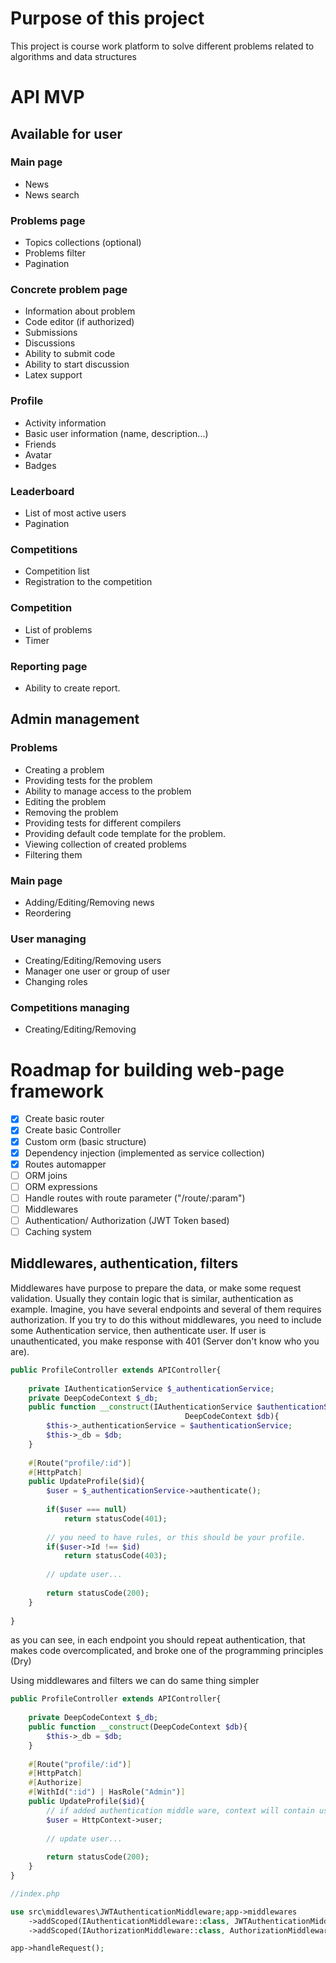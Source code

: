 # Purpose of this project

This project is course work platform 
to solve different problems related to algorithms and data structures

# API MVP

## Available for user
### Main page
- News
- News search

### Problems page
- Topics collections (optional)
- Problems filter
- Pagination

### Concrete problem page
- Information about problem
- Code editor (if authorized)
- Submissions
- Discussions
- Ability to submit code
- Ability to start discussion
- Latex support

### Profile
- Activity information
- Basic user information (name, description...)
- Friends
- Avatar
- Badges

### Leaderboard
- List of most active users
- Pagination

### Competitions
- Competition list
- Registration to the competition

### Competition
- List of problems
- Timer

### Reporting page
- Ability to create report.

## Admin management

### Problems
- Creating a problem
- Providing tests for the problem
- Ability to manage access to the problem
- Editing the problem
- Removing the problem
- Providing tests for different compilers
- Providing default code template for the problem.
- Viewing collection of created problems
- Filtering them

### Main page
- Adding/Editing/Removing news
- Reordering

### User managing
- Creating/Editing/Removing users
- Manager one user or group of user
- Changing roles

### Competitions managing
- Creating/Editing/Removing

# Roadmap for building web-page framework 

- [x] Create basic router
- [x] Create basic Controller
- [X] Custom orm (basic structure)
- [X] Dependency injection (implemented as service collection)
- [X] Routes automapper
- [ ] ORM joins
- [ ] ORM expressions
- [ ] Handle routes with route parameter ("/route/:param")
- [ ] Middlewares
- [ ] Authentication/ Authorization (JWT Token based)
- [ ] Caching system

## Middlewares, authentication, filters
Middlewares have purpose to prepare the data, or make some request validation. Usually they contain logic that is similar, authentication as example.
Imagine, you have several endpoints and several of them requires authorization. If you try to do this without middlewares, you need to include some Authentication service,
then authenticate user. If user is unauthenticated, you make response with 401 (Server don't know who you are).

```php
public ProfileController extends APIController{
    
    private IAuthenticationService $_authenticationService;
    private DeepCodeContext $_db;
    public function __construct(IAuthenticationService $authenticationService,
                                       DeepCodeContext $db){
        $this->_authenticationService = $authenticationService;
        $this->_db = $db;
    }
    
    #[Route("profile/:id")]
    #[HttpPatch]
    public UpdateProfile($id){
        $user = $_authenticationService->authenticate();
        
        if($user === null)
            return statusCode(401);
        
        // you need to have rules, or this should be your profile.
        if($user->Id !== $id)
            return statusCode(403);
        
        // update user...
        
        return statusCode(200);
    }
    
}
```

as you can see, in each endpoint you should repeat authentication, that makes code overcomplicated, and broke one of the programming principles (Dry)

Using middlewares and filters we can do same thing simpler

```php
public ProfileController extends APIController{
    
    private DeepCodeContext $_db;
    public function __construct(DeepCodeContext $db){
        $this->_db = $db;
    }
    
    #[Route("profile/:id")]
    #[HttpPatch]
    #[Authorize]
    #[WithId(":id") | HasRole("Admin")]
    public UpdateProfile($id){
        // if added authentication middle ware, context will contain user
        $user = HttpContext->user;
        
        // update user...
        
        return statusCode(200);
    }
}
```

```php
//index.php

use src\middlewares\JWTAuthenticationMiddleware;app->middlewares
    ->addScoped(IAuthenticationMiddleware::class, JWTAuthenticationMiddleware::class);
    ->addScoped(IAuthorizationMiddleware::class, AuthorizationMiddleware::class);

app->handleRequest();
```